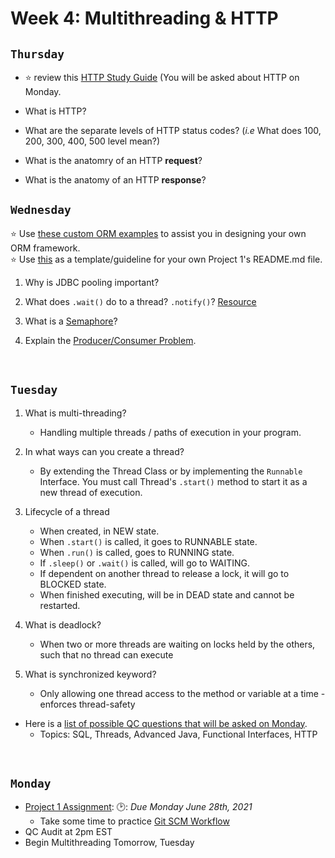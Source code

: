 # Week 4: Multithreading & HTTP

## `Thursday`
- :star: review this [HTTP Study Guide]() (You will be asked about HTTP on Monday.

- What is HTTP?

- What are the separate levels of HTTP status codes? (*i.e* What does 100, 200, 300, 400, 500 level mean?)

- What is the anatomry of an HTTP **request**?

- What is the anatomy of an HTTP **response**?


## `Wednesday`
:star: Use [these custom ORM examples](https://github.com/210517-Enterprise/demos/tree/main/week4/custom-orm-examples) to assist you in designing your own ORM framework.<br>
:star: Use [this](https://github.com/210517-Enterprise/demos/blob/main/week4/p1-sample-readme.md) as a template/guideline for your own Project 1's README.md file.

1. Why is JDBC pooling important?

2. What does `.wait()` do to a thread? `.notify()`? [Resource](https://www.baeldung.com/java-wait-notify)

3. What is a [Semaphore](https://www.geeksforgeeks.org/semaphore-in-java/)?

4. Explain the [Producer/Consumer Problem](https://www.geeksforgeeks.org/producer-consumer-solution-using-threads-java/).

<br>

## `Tuesday`
1. What is multi-threading?
    + Handling multiple threads / paths of execution in your program.

2. In what ways can you create a thread?
   + By extending the Thread Class or by implementing the `Runnable` Interface. You must call Thread's `.start()` method to start it as a new thread of execution.

3. Lifecycle of a thread
    + When created, in NEW state.
    + When `.start()` is called, it goes to RUNNABLE state.
    + When `.run()` is called, goes to RUNNING state.
    + If `.sleep()` or `.wait()` is called, will go to WAITING.
    + If dependent on another thread to release a lock, it will go to BLOCKED state.
    + When finished executing, will be in DEAD state and cannot be restarted.

4. What is deadlock?
    + When two or more threads are waiting on locks held by the others, such that no thread can execute

5. What is synchronized keyword?
    + Only allowing one thread access to the method or variable at a time - enforces thread-safety

- Here is a [list of possible QC questions that will be asked on Monday](https://github.com/210517-Enterprise/demos/blob/main/week4/qc-questions.md).
    + Topics: SQL, Threads, Advanced Java, Functional Interfaces, HTTP
  
<br>

## `Monday`
- [Project 1 Assignment](https://github.com/210517-Enterprise/demos/blob/main/week4/project-1.md): 🕑: *Due Monday June 28th, 2021*
  - Take some time to practice [Git SCM Workflow](https://github.com/210517-Enterprise/demos/tree/main/week4/git-workshop)  
- QC Audit at 2pm EST
- Begin Multithreading Tomorrow, Tuesday

